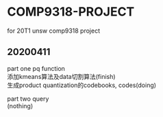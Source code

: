 # COMP9318-PROJECT
for 20T1 unsw comp9318 project

## 20200411
part one pq function  
添加kmeans算法及data切割算法(finish)  
生成product quantization的codebooks, codes(doing)  


part two query  
(nothing)  